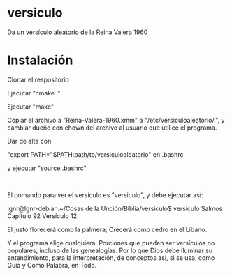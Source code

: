 # versiculo
Da un versículo aleatorio de la Reina Valera 1960
<br />
# Instalación
Clonar el respositorio

Ejecutar "cmake ."

Ejecutar "make"

Copiar el archivo a "Reina-Valera-1960.xmm" a "/etc/versiculoaleatorio/.", y cambiar dueño con chown del archivo al usuario que utilice el programa.

Dar de alta con 

"export PATH="$PATH:path/to/versiculoaleatorio" en .bashrc

y ejecutar "source .bashrc"

</br>

El comando para ver el versículo es "versiculo", y debe ejecutar así:

lgnr@lgnr-debian:~/Cosas de la Unción/Biblia/versiculo$ versiculo 
Salmos Capítulo 92 Versículo 12:
 
El justo florecerá como la
palmera; Crecerá como cedro en
el Líbano.

Y el programa elige cualquiera. Porciones que pueden ser versículos no populares, incluso de las genealogías. Por lo que Dios debe iluminar su entendimiento, para la interpretación, de conceptos así, si se usa, como Guía y Como Palabra, en Todo.
